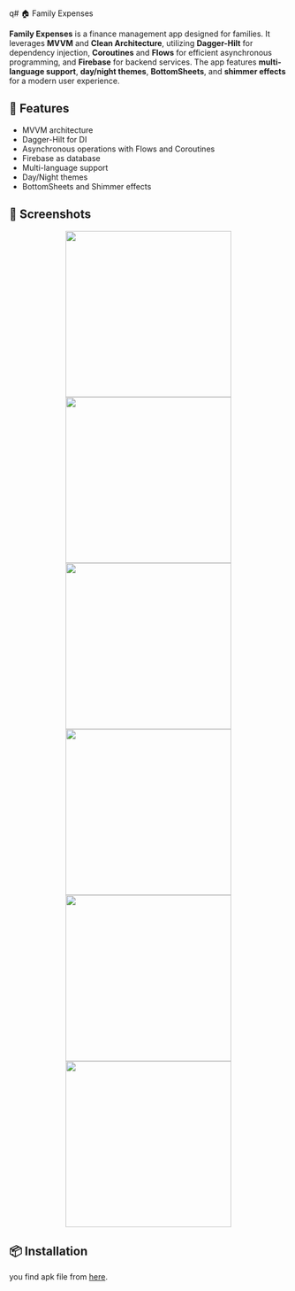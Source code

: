 q# 🏠 Family Expenses

**Family Expenses** is a finance management app designed for families. It leverages **MVVM** and **Clean Architecture**, utilizing **Dagger-Hilt** for dependency injection, **Coroutines** and **Flows** for efficient asynchronous programming, and **Firebase** for backend services. The app features **multi-language support**, **day/night themes**, **BottomSheets**, and **shimmer effects** for a modern user experience.

## 🚀 Features
- MVVM architecture
- Dagger-Hilt for DI
- Asynchronous operations with Flows and Coroutines
- Firebase as database
- Multi-language support
- Day/Night themes
- BottomSheets and Shimmer effects

## 📸 Screenshots
<p align="center">
  <img src="https://github.com/BoburjonMurodov/Family_Expenses/blob/main/Apple iPhone 11 Pro Max Screenshot 1.png" width="300"/>
  <img src="https://github.com/BoburjonMurodov/Family_Expenses/blob/main/Apple iPhone 11 Pro Max Screenshot 2.png" width="300"/>
  <img src="https://github.com/BoburjonMurodov/Family_Expenses/blob/main/Apple iPhone 11 Pro Max Screenshot 3.png" width="300"/>
  <img src="https://github.com/BoburjonMurodov/Family_Expenses/blob/main/Apple iPhone 11 Pro Max Screenshot 4.png" width="300"/>
  <img src="https://github.com/BoburjonMurodov/Family_Expenses/blob/main/Apple iPhone 11 Pro Max Screenshot 5.png" width="300"/>
  <img src="https://github.com/BoburjonMurodov/Family_Expenses/blob/main/Apple iPhone 11 Pro Max Screenshot 6.png" width="300"/>
</p>

## 📦 Installation
you find apk file from [here](https://github.com/BoburjonMurodov/Family_Expenses/releases/download/release/app-release.apk).
